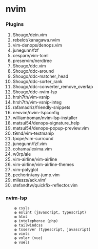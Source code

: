 # nvim

### Plugins
1. Shougo/dein.vim
1. rebelot/kanagawa.nvim
1. vim-denops/denops.vim
1. junegunn/fzf
1. cespare/vim-toml
2. preservim/nerdtree
3. Shougo/ddc.vim
4. Shougo/ddc-around
5. Shougo/ddc-matcher_head
6. Shougo/ddc-sorter_rank
7. Shougo/ddc-converter_remove_overlap
8. Shougo/ddc-nvim-lsp
9. hrsh7th/vim-vsnip
10. hrsh7th/vim-vsnip-integ
11. rafamadriz/friendly-snippets
12. neovim/nvim-lspconfig
13. williamboman/nvim-lsp-installer
14. matsui54/denops-signature_help
15. matsui54/denops-popup-preview.vim
16. t9md/vim-textmanip
17. tpope/vim-surround
18. junegunn/fzf.vim
19. cohama/lexima.vim
20. w0rp/ale
21. vim-airline/vim-airline
22. vim-airline/vim-airline-themes
23. vim-polyglot
24. pechorin/any-jump.vim
25. mileszs/ack.vim'
26. stefandtw/quickfix-reflector.vim

### nvim-lsp
```
    ◍ cssls 
    ◍ eslint (javascript, typescript)
    ◍ html 
    ◍ intelephense (php)
    ◍ tailwindcss 
    ◍ tsserver (typescript, javascript)
    ◍ vimls 
    ◍ volar (vue)
    ◍ vuels 
```
